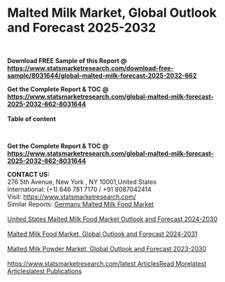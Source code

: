 <h1>Malted Milk Market, Global Outlook and Forecast 2025-2032</h1><br/><p><strong>Download FREE Sample of this Report @ <a href="https://www.statsmarketresearch.com/download-free-sample/8031644/global-malted-milk-forecast-2025-2032-662">https://www.statsmarketresearch.com/download-free-sample/8031644/global-malted-milk-forecast-2025-2032-662</a></strong></p><div><b>Get the Complete Report & TOC @ <a href="https://www.statsmarketresearch.com/global-malted-milk-forecast-2025-2032-662-8031644">https://www.statsmarketresearch.com/global-malted-milk-forecast-2025-2032-662-8031644</a></b></div><br><b>Table of content</b><p><br><div><b>Get the Complete Report & TOC @ <a href="https://www.statsmarketresearch.com/global-malted-milk-forecast-2025-2032-662-8031644">https://www.statsmarketresearch.com/global-malted-milk-forecast-2025-2032-662-8031644</a></b></div></p> <b>CONTACT US:</b><br>276 5th Avenue, New York , NY 10001,United States<br>International: (+1) 646 781 7170 / +91 8087042414<br>Visit: <a href="https://www.statsmarketresearch.com/">https://www.statsmarketresearch.com/</a><br>Similar Reports: <a href="https://www.statsmarketresearch.com/global-malted-milk-forecast-2025-2032-662-8031644">Germany Malted Milk Food Market</a><br/><br/><a href="https://www.statsmarketresearch.com/global-malted-milk-forecast-2025-2032-662-8031644">United States Malted Milk Food Market Outlook and Forecast 2024-2030</a><br/><br/><a href="https://www.statsmarketresearch.com/global-malted-milk-forecast-2025-2032-662-8031644">Malted Milk Food Market, Global Outlook and Forecast 2024-2031</a><br/><br/><a href="https://www.statsmarketresearch.com/global-malted-milk-forecast-2025-2032-662-8031644">Malted Milk Powder Market, Global Outlook and Forecast 2023-2030</a><br/><br/><a href="https://gyeongbokgung.com">https://www.statsmarketresearch.com/</a><a href="https://hallyeomaritime.com">latest Articles</a><a href="https://jingwansa.com">Read More</a><a href=https://nguoiviet.jp/">latest Articles</a><a href="https://www.intelmarketresearch.com/">latest Publications</a>